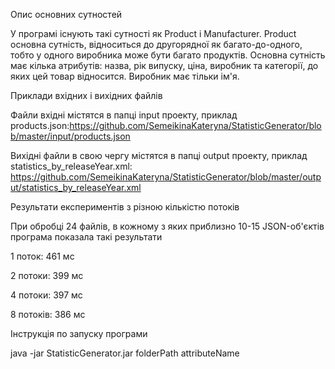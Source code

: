 Опис основних сутностей

У програмі існують такі сутності як Product і Manufacturer. Product основна сутність, відноситься до другорядної як багато-до-одного, тобто у одного виробника може бути багато продуктів.
Основна сутність має кілька атрибутів: назва, рік випуску, ціна, виробник та категорії, до яких цей товар відносится. Виробник має тільки ім'я.



Приклади вхідних і вихідних файлів

Файли вхідні містятся в папці input проекту, 
приклад products.json:https://github.com/SemeikinaKateryna/StatisticGenerator/blob/master/input/products.json

Вихідні файли в свою чергу містятся в папці output проекту, 
приклад statistics_by_releaseYear.xml: https://github.com/SemeikinaKateryna/StatisticGenerator/blob/master/output/statistics_by_releaseYear.xml



Результати експериментів з різною кількістю потоків

При обробці 24 файлів, в кожному з яких приблизно 10-15 JSON-об'єктів програма показала такі результати


1 поток:     461 мс

2 потоки:    399 мс

4 потоки:    397 мс

8 потоків:   386 мс



Інструкція по запуску програми

java -jar StatisticGenerator.jar folderPath attributeName
